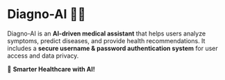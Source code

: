 # Diagno-AI 🏥🤖  

Diagno-AI is an **AI-driven medical assistant** that helps users analyze symptoms, predict diseases, and provide health recommendations. It includes a **secure username & password authentication system** for user access and data privacy.

🚀 **Smarter Healthcare with AI!**  
